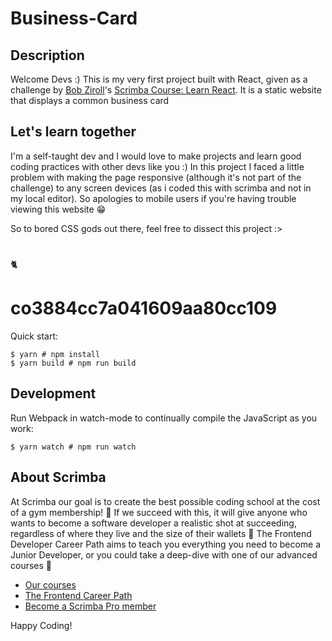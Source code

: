 # Business-Card

## Description
Welcome Devs :) This is my very first project built with React, given as a challenge by [Bob Ziroll](https://github.com/bobziroll)'s [Scrimba Course: Learn React](https://scrimba.com/learn/learnreact). 
It is a static website that displays a common business card 

## Let's learn together
I'm a self-taught dev and I would love to make projects and learn good coding practices with other devs like you :) In this project I faced a little problem with making the page responsive (although it's not part of the challenge) to any screen devices (as i coded this with scrimba and not in my local editor). So apologies to mobile users if you're having trouble viewing this website 😁 

So to bored CSS gods out there, feel free to dissect this project :>


#
🐈


# co3884cc7a041609aa80cc109

Quick start:

```
$ yarn # npm install
$ yarn build # npm run build
````

## Development

Run Webpack in watch-mode to continually compile the JavaScript as you work:

```
$ yarn watch # npm run watch
```

## About Scrimba

At Scrimba our goal is to create the best possible coding school at the cost of a gym membership! 💜
If we succeed with this, it will give anyone who wants to become a software developer a realistic shot at succeeding, regardless of where they live and the size of their wallets 🎉
The Frontend Developer Career Path aims to teach you everything you need to become a Junior Developer, or you could take a deep-dive with one of our advanced courses 🚀

- [Our courses](https://scrimba.com/allcourses)
- [The Frontend Career Path](https://scrimba.com/learn/frontend)
- [Become a Scrimba Pro member](https://scrimba.com/pricing)

Happy Coding!
